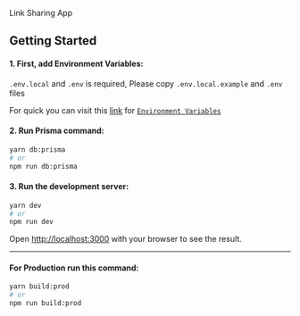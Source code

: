 Link Sharing App

## Getting Started

#### 1. First, add Environment Variables:

`.env.local` and `.env` is required, Please copy `.env.local.example` and `.env` files

For quick you can visit this [link](https://mdsifath70.notion.site/Link-Sharing-App-11f73be9627480f893a4f7a404d8b0d8) for [`Environment Variables`](https://mdsifath70.notion.site/Link-Sharing-App-11f73be9627480f893a4f7a404d8b0d8)

#### 2. Run Prisma command:

```bash
yarn db:prisma
# or
npm run db:prisma
```

#### 3. Run the development server:

```bash
yarn dev
# or
npm run dev
```

Open [http://localhost:3000](http://localhost:3000) with your browser to see the result.

---

#### For Production run this command:

```bash
yarn build:prod
# or
npm run build:prod
```
